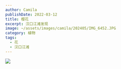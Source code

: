 ```yaml
---
author: Camila
publishDate: 2022-03-12
title: 樱花
excerpt: 汉口江滩发现
image: ~/assets/images/camila/202405/IMG_6452.JPG
category: 植物
tags:
  - 花
  - 汉口江滩
---
```


![](~/assets/images/camila/202405/IMG_6452.JPG)


